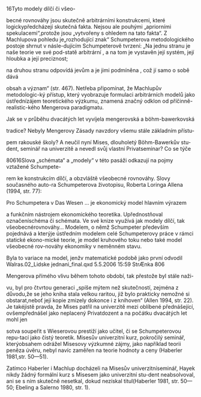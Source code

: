 
16Tyto modely dílčí či všeo-

becné rovnováhy jsou skutečně arbitrárními konstrukcemi, které logickypředcházejí skutečná fakta. Nejsou ale pouhými „apriorními spekulacemi“,protože jsou „vytvořeny s ohledem na tato fakta“. Z Machlupova pohledu je„rozhodující znak“ Schumpeterova metodologického postoje shrnut v násle-dujícím Schumpeterově tvrzení: „Na jednu stranu je naše teorie ve své pod-statě arbitrární , a na tom je vystavěn její systém, její hloubka a její preciznost;

na druhou stranu odpovídá jevům a je jimi podmíněna , což jí samo o sobě dává

obsah a význam“ (str. 467). Netřeba připomínat, že Machlupův metodologic-ký přístup, který vyobrazuje formulaci arbitrárních modelů jako ústřednízájem teoretického výzkumu, znamená značný odklon od příčinně-realistic-kého Mengerova paradigmatu.

Jak se v průběhu dvacátých let vyvíjela mengerovská a böhm-bawerkovská

tradice? Nebyly Mengerovy Zásady navzdory všemu stále základním přístu-

pem rakouské školy? A neučil nyní Mises, dlouholetý Böhm-Bawerkův stu-dent, seminář na univerzitě a nevedl svůj vlastní Privatseminar? Co se týče

80616Slova „schémata“ a „modely“ v této pasáži odkazují na pojmy vztažené Schumpete-

rem ke konstrukcím dílčí, a obzvláště všeobecné rovnováhy. Slovy současného auto-ra Schumpeterova životopisu, Roberta Loringa Allena (1994, str. 77):

Pro Schumpetera v Das Wesen … je ekonomický model hlavním výrazem

a funkčním nástrojem ekonomického teoretika. Upřednostňoval označeníschéma či schémata. Ve své knize využívá jak modely dílčí, tak všeobecnérovnováhy… Modelem, o němž Schumpeter především pojednává a kterýje ústředním modelem celé Schumpeterovy práce v rámci statické ekono-mické teorie, je model kruhového toku nebo také model všeobecné rov-nováhy ekonomiky v neměnném stavu.

Byla to variace na model, jenžv matematické podobě jako první odvodil Walras.02_Lidske jednani_final.qxd 5.5.2006 15:59 StrÆnka 806

Mengerova přímého vlivu během tohoto období, tak přestože byl stále naži-

vu, byl pro čtvrtou generaci „spíše mýtem než skutečností, zejména z důvodu,že se jeho kniha stala velkou raritou, již bylo prakticky nemožné si obstarat,neboť její kopie zmizely dokonce i z knihoven“ (Allen 1994, str. 22). Je takéjistě pravda, že Mises patřil na univerzitě mezi oblíbené přednášející, ovšempřednášel jako neplacený Privatdozent a na počátku dvacátých let mohl jen

sotva soupeřit s Wieserovou prestiží jako učitel, či se Schumpeterovou repu-tací jako čistý teoretik. Misesův univerzitní kurz, pokročilý seminář, kterýobsahem odrážel Misesovy výzkumné zájmy, jako například teorii peněza úvěru, nebyl navíc zaměřen na teorie hodnoty a ceny (Haberler 1981,str. 50—51).

Zatímco Haberler i Machlup docházeli na Misesův univerzitníseminář, Hayek nikdy žádný formální kurz s Misesem jako univerzitní stu-dent neabsolvoval, ani se s ním skutečně nesetkal, dokud nezískal titul(Haberler 1981, str. 50—50; Ebeling a Salerno 1980, str. 1).
